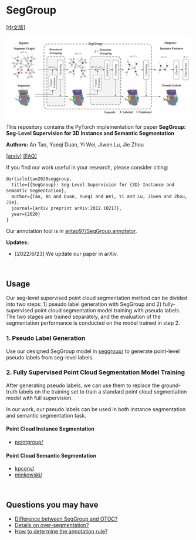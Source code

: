 # SegGroup

[[中文版]](README_zh.md)

<p float="left">
    <img src="image/SegGroup.png" width="800"/>
</p>

This repository contains the PyTorch implementation for paper **SegGroup: Seg-Level Supervision for 3D Instance and Semantic Segmentation**

**Authors:** An Tao, Yueqi Duan, Yi Wei, Jiwen Lu, Jie Zhou

[[arxiv]](https://arxiv.org/abs/2012.10217) [[FAQ]](FAQ.md)

If you find our work useful in your research, please consider citing:
```
@article{tao2020seggroup,
  title={{SegGroup}: Seg-Level Supervision for {3D} Instance and Semantic Segmentation},
  author={Tao, An and Duan, Yueqi and Wei, Yi and Lu, Jiwen and Zhou, Jie},
  journal={arXiv preprint arXiv:2012.10217},
  year={2020}
}
```

Our annotation tool is in [antao97/SegGroup.annotator](https://github.com/AnTao97/SegGroup.annotator).

**Updates:** 

- [2022/6/23] We update our paper in arXiv.

&nbsp;
## Usage

Our seg-level supervised point cloud segmentation method can be divided into two steps: 1) pseudo label generation with SegGroup and 2) fully-supervised point cloud segmentation model training with pseudo labels. The two stages are trained separately, and the evaluation of the segmentation performance is conducted on the model trained in step 2.

### 1. Pseudo Label Generation

Use our designed SegGroup model in [seggroup/](seggroup/) to generate point-level pseudo labels from seg-level labels.

### 2. Fully Supervised Point Cloud Segmentation Model Training

After generating pseudo labels, we can use them to replace the ground-truth labels on the training set to train a standard point cloud segmentation model with full supervision.

In our work, our pseudo labels can be used in both instance segmentation and semantic segmentation task.

#### Point Cloud Instance Segmentation

- [pointgroup/](pointgroup/)

#### Point Cloud Semantic Segmentation

- [kpconv/](kpconv/)
- [minkowski/](minkowski/)

&nbsp;
## Questions you may have

- [Difference between SegGroup and OTOC?](https://github.com/antao97/SegGroup/blob/main/FAQ.md#difference-between-seggroup-and-otoc)
- [Details on over-segmentation?](https://github.com/antao97/SegGroup/blob/main/FAQ.md#details-on-over-segmentation)
- [How to determine the annotation rule?](https://github.com/antao97/SegGroup/blob/main/FAQ.md#how-to-determine-the-annotation-rule)

